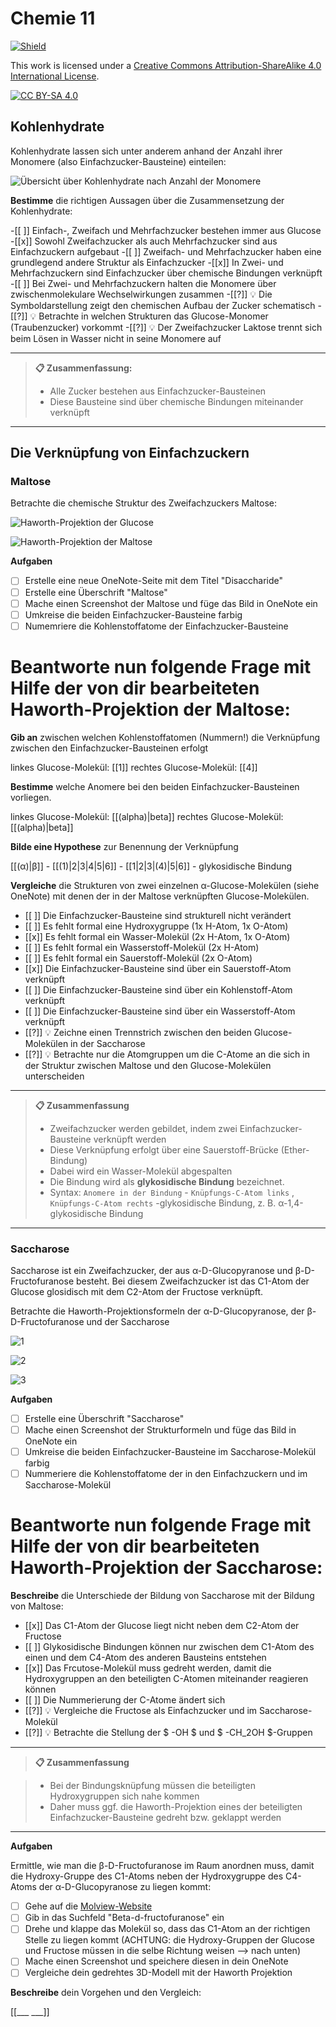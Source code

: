 <!--
author:   KRE-DSS

email:    

version:  1.0.0

language: de

narrator: Deutsch Female

classroom: disable

mode: Presentation

comment:  Try to write a short comment about
          your course, multiline is also okay.

link:     

script:   
-->

# Chemie 11

[![Shield](https://img.shields.io/badge/License-CC%20BY--SA%204.0-lightgrey.svg)](http://creativecommons.org/licenses/by-sa/4.0/)

This work is licensed under a
[Creative Commons Attribution-ShareAlike 4.0 International License](http://creativecommons.org/licenses/by-sa/4.0/).

[![CC BY-SA 4.0](https://licensebuttons.net/l/by-sa/4.0/88x31.png)](http://creativecommons.org/licenses/by-sa/4.0/)

## Kohlenhydrate


Kohlenhydrate lassen sich unter anderem anhand der Anzahl ihrer Monomere (also Einfachzucker-Bausteine) einteilen:

![Übersicht über Kohlenhydrate nach Anzahl der Monomere](/media/Kohlenhydrate.svg "Übersicht über Kohlenhydrate nach Anzahl der Monomere [^1]")


**Bestimme** die richtigen Aussagen über die Zusammensetzung der Kohlenhydrate:

-[[ ]] Einfach-, Zweifach und Mehrfachzucker bestehen immer aus Glucose
-[[x]] Sowohl Zweifachzucker als auch Mehrfachzucker sind aus Einfachzuckern aufgebaut
-[[ ]] Zweifach- und Mehrfachzucker haben eine grundlegend andere Struktur als Einfachzucker
-[[x]] In Zwei- und Mehrfachzuckern sind Einfachzucker über chemische Bindungen verknüpft
-[[ ]] Bei Zwei- und Mehrfachzuckern halten die Monomere über zwischenmolekulare Wechselwirkungen zusammen
-[[?]] 💡 Die Symboldarstellung zeigt den chemischen Aufbau der Zucker schematisch
-[[?]] 💡 Betrachte in welchen Strukturen das Glucose-Monomer (Traubenzucker) vorkommt
-[[?]] 💡 Der Zweifachzucker Laktose trennt sich beim Lösen in Wasser nicht in seine Monomere auf
***
>**📋 Zusammenfassung:**
>
> * Alle Zucker bestehen aus Einfachzucker-Bausteinen
> * Diese Bausteine sind über chemische Bindungen miteinander verknüpft
***

[^1]:  <a href="https://commons.wikimedia.org/wiki/User:NutrientHunter">NutrientHunter</a>, <a href="https://commons.wikimedia.org/wiki/File:Kohlenhydrate.svg">Kohlenhydrate</a>, <a href="https://creativecommons.org/licenses/by-sa/4.0/legalcode" rel="license">CC BY-SA 4.0</a>

## Die Verknüpfung von Einfachzuckern

### Maltose

Betrachte die chemische Struktur des Zweifachzuckers Maltose:

![Haworth-Projektion der Glucose](/media/Alpha-D-Glucopyranose.svg "Glucose-Monomer[^2]")

![Haworth-Projektion der Maltose](/media/Maltose_Haworth.svg "Maltose[^3]")

**Aufgaben**

- [ ] Erstelle eine neue OneNote-Seite mit dem Titel "Disaccharide"
- [ ] Erstelle eine Überschrift "Maltose"
- [ ] Mache einen Screenshot der Maltose und füge das Bild in OneNote ein
- [ ] Umkreise die beiden Einfachzucker-Bausteine farbig
- [ ] Numemriere die Kohlenstoffatome der Einfachzucker-Bausteine

Beantworte nun folgende Frage mit Hilfe der von dir bearbeiteten Haworth-Projektion der Maltose:
===

**Gib an** zwischen welchen Kohlenstoffatomen (Nummern!) die Verknüpfung zwischen den Einfachzucker-Bausteinen erfolgt

linkes Glucose-Molekül: [[1]]   rechtes Glucose-Molekül: [[4]]

**Bestimme** welche Anomere bei den beiden Einfachzucker-Bausteinen vorliegen.

linkes Glucose-Molekül: [[(alpha)|beta]]    rechtes Glucose-Molekül: [[(alpha)|beta]]

**Bilde eine Hypothese** zur Benennung der Verknüpfung

[[(α)|β]] - [[(1)|2|3|4|5|6]] - [[1|2|3|(4)|5|6]] - glykosidische Bindung

**Vergleiche** die Strukturen von zwei einzelnen α-Glucose-Molekülen (siehe OneNote) mit denen der in der Maltose verknüpften Glucose-Molekülen.

- [[ ]] Die Einfachzucker-Bausteine sind strukturell nicht verändert
- [[ ]] Es fehlt formal eine Hydroxygruppe (1x H-Atom, 1x O-Atom)
- [[x]] Es fehlt formal ein Wasser-Molekül (2x H-Atom, 1x O-Atom)
- [[ ]] Es fehlt formal ein Wasserstoff-Molekül (2x H-Atom)
- [[ ]] Es fehlt formal ein Sauerstoff-Molekül (2x O-Atom)
- [[x]] Die Einfachzucker-Bausteine sind über ein Sauerstoff-Atom verknüpft
- [[ ]] Die Einfachzucker-Bausteine sind über ein Kohlenstoff-Atom verknüpft
- [[ ]] Die Einfachzucker-Bausteine sind über ein Wasserstoff-Atom verknüpft
- [[?]] 💡 Zeichne einen Trennstrich zwischen den beiden Glucose-Molekülen in der Saccharose
- [[?]] 💡 Betrachte nur die Atomgruppen um die C-Atome an die sich in der Struktur zwischen Maltose und den Glucose-Molekülen unterscheiden
***
> **📋 Zusammenfassung**
>
> * Zweifachzucker werden gebildet, indem zwei Einfachzucker-Bausteine verknüpft werden
> * Diese Verknüpfung erfolgt über eine Sauerstoff-Brücke (Ether-Bindung)
> * Dabei wird ein Wasser-Molekül abgespalten
> * Die Bindung wird als **glykosidische Bindung** bezeichnet.
> * Syntax: `Anomere in der Bindung` - `Knüpfungs-C-Atom links` , `Knüpfungs-C-Atom rechts` -glykosidische Bindung, z. B. α-1,4-glykosidische Bindung
***

[^2]:  <a href="https://commons.wikimedia.org/wiki/User:NEUROtiker">NEUROtiker</a>, <a href="https://commons.wikimedia.org/wiki/File:Alpha-D-Glucopyranose.svg">Alpha-D-Glucopyranose</a>, als gemeinfrei gekennzeichnet, Details auf <a href="https://commons.wikimedia.org/wiki/Template:PD-chem">Wikimedia Commons</a> 

[^3]:  <a href="https://commons.wikimedia.org/wiki/User:NEUROtiker">NEUROtiker</a>, <a href="https://commons.wikimedia.org/wiki/File:Maltose_Haworth.svg">Maltose Haworth</a>, als gemeinfrei gekennzeichnet, Details auf <a href="https://commons.wikimedia.org/wiki/Template:PD-ineligible">Wikimedia Commons</a>

### Saccharose

Saccharose ist ein Zweifachzucker, der aus α-D-Glucopyranose und β-D-Fructofuranose besteht. Bei diesem Zweifachzucker ist das C1-Atom der Glucose glosidisch mit dem C2-Atom der Fructose verknüpft.

Betrachte die Haworth-Projektionsformeln der α-D-Glucopyranose, der β-D-Fructofuranose und der Saccharose

![1](/media/Alpha-D-Glucopyranose.svg "Glucose-Monomer[^1]")

![2](/media/Beta-D-Fructofuranose.svg "Fructose-Monomer[^2]")

![3](/media/Saccharose2.svg "Saccharose[^3]")

**Aufgaben**

-[ ] Erstelle eine Überschrift "Saccharose"
-[ ] Mache einen Screenshot der Strukturformeln und füge das Bild in OneNote ein
-[ ] Umkreise die beiden Einfachzucker-Bausteine im Saccharose-Molekül farbig
-[ ] Nummeriere die Kohlenstoffatome der in den Einfachzuckern und im Saccharose-Molekül

Beantworte nun folgende Frage mit Hilfe der von dir bearbeiteten Haworth-Projektion der Saccharose:
===

**Beschreibe** die Unterschiede der Bildung von Saccharose mit der Bildung von Maltose:

- [[x]] Das C1-Atom  der Glucose liegt nicht neben dem C2-Atom der Fructose
- [[ ]] Glykosidische Bindungen können nur zwischen dem C1-Atom des einen und dem C4-Atom des anderen Bausteins entstehen
- [[x]] Das Frcutose-Molekül muss gedreht werden, damit die Hydroxygruppen an den beteiligten C-Atomen miteinander reagieren können
- [[ ]] Die Nummerierung der C-Atome ändert sich
- [[?]] 💡 Vergleiche die Fructose als Einfachzucker und im Saccharose-Molekül
- [[?]] 💡 Betrachte die Stellung der $ -OH $ und $ -CH_2OH $-Gruppen
***
> **📋 Zusammenfassung**

> * Bei der Bindungsknüpfung müssen die beteiligten Hydroxygruppen sich nahe kommen
> * Daher muss ggf. die Haworth-Projektion eines der beteiligten Einfachzucker-Bausteine gedreht bzw. geklappt werden
***

**Aufgaben**

Ermittle, wie man die β-D-Fructofuranose im Raum anordnen muss, damit die Hydroxy-Gruppe des C1-Atoms neben der Hydroxygruppe des C4-Atoms der α-D-Glucopyranose zu liegen kommt:

- [ ] Gehe auf die [Molview-Website](htpps://molview.org)
- [ ] Gib in das Suchfeld "Beta-d-fructofuranose" ein
- [ ] Drehe und klappe das Molekül so, dass das C1-Atom an der richtigen Stelle zu liegen kommt (ACHTUNG: die Hydroxy-Gruppen der Glucose und Fructose müssen in die selbe Richtung weisen --> nach unten)
- [ ] Mache einen Screenshot und speichere diesen in dein OneNote
- [ ] Vergleiche dein gedrehtes 3D-Modell mit der Haworth Projektion

**Beschreibe** dein Vorgehen und den Vergleich:

[[___ ___]]

[^1]:  <a href="https://commons.wikimedia.org/wiki/User:NEUROtiker">NEUROtiker</a>, <a href="https://commons.wikimedia.org/wiki/File:Alpha-D-Glucopyranose.svg">Alpha-D-Glucopyranose</a>, als gemeinfrei gekennzeichnet, Details auf <a href="https://commons.wikimedia.org/wiki/Template:PD-chem">Wikimedia Commons</a> 
 
[^2]: <a href="https://commons.wikimedia.org/wiki/User:NEUROtiker">NEUROtiker</a>, <a href="https://commons.wikimedia.org/wiki/File:Beta-D-Fructofuranose.svg">Beta-D-Fructofuranose</a>, als gemeinfrei gekennzeichnet, Details auf <a href="https://commons.wikimedia.org/wiki/Template:PD-chem">Wikimedia Commons</a>

[^3]: <a href="https://commons.wikimedia.org/wiki/User:NEUROtiker">NEUROtiker</a>, <a href="https://commons.wikimedia.org/wiki/File:Saccharose2.svg">Saccharose2</a>, als gemeinfrei gekennzeichnet, Details auf <a href="https://commons.wikimedia.org/wiki/Template:PD-ineligible">Wikimedia Commons</a>